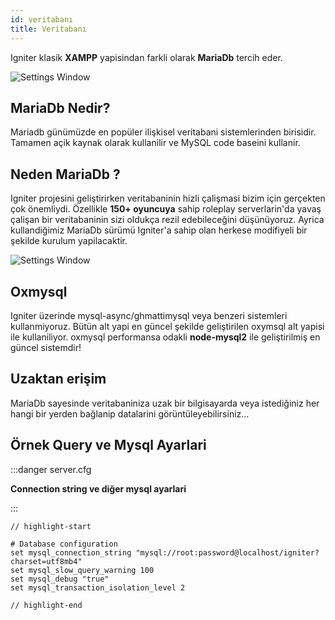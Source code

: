 ```yaml
---
id: veritabanı
title: Veritabanı
---
```



Igniter klasik **XAMPP** yapisindan farkli olarak **MariaDb** tercih eder.

![Settings Window](https://www.hostnextra.com/kb/wp-content/uploads/2021/04/how-to-install-mariadb-on-centos.jpg)

## MariaDb Nedir?

Mariadb günümüzde en popüler ilişkisel veritabani sistemlerinden birisidir.
Tamamen açik kaynak olarak kullanilir ve MySQL code baseini kullanir.

## Neden MariaDb ?

Igniter projesini geliştirirken veritabaninin hizli çalişmasi bizim için gerçekten çok önemliydi. Özellikle **150+ oyuncuya** sahip roleplay serverlarin'da yavaş çalişan bir veritabaninin sizi oldukça rezil edebileceğini düşünüyoruz. Ayrica kullandiğimiz MariaDb sürümü Igniter'a sahip olan herkese modifiyeli bir şekilde kurulum yapilacaktir.


![Settings Window](https://i.ibb.co/tz8Lxy9/440cbac137727f9a7becfcbf03214613e472d732.png)

## Oxmysql

Igniter üzerinde mysql-async/ghmattimysql veya benzeri sistemleri kullanmiyoruz.
Bütün alt yapi en güncel şekilde geliştirilen oxymsql alt yapisi ile kullaniliyor. oxmysql performansa odakli **node-mysql2** ile geliştirilmiş en güncel sistemdir!

## Uzaktan erişim

MariaDb sayesinde veritabaniniza uzak bir bilgisayarda veya istediğiniz her hangi bir yerden bağlanip datalarini görüntüleyebilirsiniz...

## Örnek Query ve Mysql Ayarlari

:::danger server.cfg

**Connection string ve diğer mysql ayarlari**



:::
```text title=
// highlight-start

# Database configuration
set mysql_connection_string "mysql://root:password@localhost/igniter?charset=utf8mb4"
set mysql_slow_query_warning 100
set mysql_debug "true"
set mysql_transaction_isolation_level 2

// highlight-end

```
